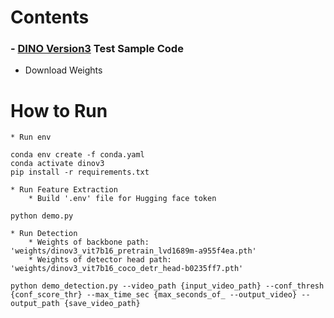 Contents
=============

### - [DINO Version3](https://github.com/facebookresearch/dinov3) Test Sample Code
* Download Weights
    

How to Run
=============

    * Run env

```
conda env create -f conda.yaml
conda activate dinov3
pip install -r requirements.txt
```

    * Run Feature Extraction
        * Build '.env' file for Hugging face token

```
python demo.py
```

    * Run Detection
        * Weights of backbone path: 'weights/dinov3_vit7b16_pretrain_lvd1689m-a955f4ea.pth'
        * Weights of detector head path: 'weights/dinov3_vit7b16_coco_detr_head-b0235ff7.pth'

```
python demo_detection.py --video_path {input_video_path} --conf_thresh {conf_score_thr} --max_time_sec {max_seconds_of_ --output_video} --output_path {save_video_path}
```





